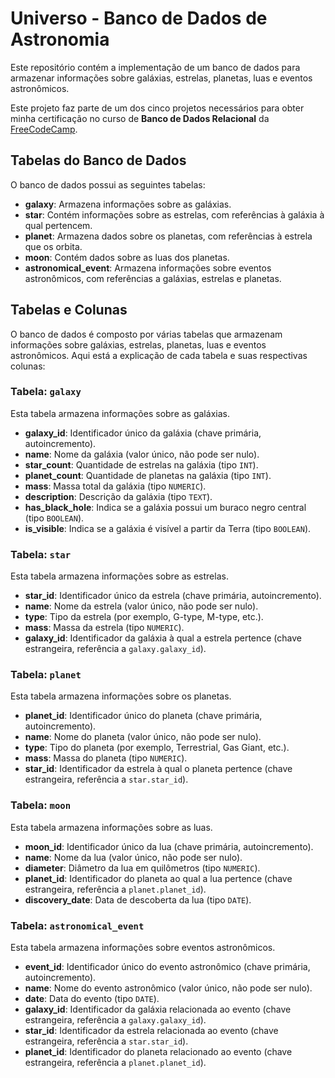 # Universo - Banco de Dados de Astronomia

Este repositório contém a implementação de um banco de dados para armazenar informações sobre galáxias, estrelas, planetas, luas e eventos astronômicos.

Este projeto faz parte de um dos cinco projetos necessários para obter minha certificação no curso de **Banco de Dados Relacional** da [FreeCodeCamp](https://www.freecodecamp.org/learn/relational-database/).


## Tabelas do Banco de Dados

O banco de dados possui as seguintes tabelas:

- **galaxy**: Armazena informações sobre as galáxias.
- **star**: Contém informações sobre as estrelas, com referências à galáxia à qual pertencem.
- **planet**: Armazena dados sobre os planetas, com referências à estrela que os orbita.
- **moon**: Contém dados sobre as luas dos planetas.
- **astronomical_event**: Armazena informações sobre eventos astronômicos, com referências a galáxias, estrelas e planetas.

## Tabelas e Colunas

O banco de dados é composto por várias tabelas que armazenam informações sobre galáxias, estrelas, planetas, luas e eventos astronômicos. Aqui está a explicação de cada tabela e suas respectivas colunas:

### Tabela: `galaxy`
Esta tabela armazena informações sobre as galáxias.

- **galaxy_id**: Identificador único da galáxia (chave primária, autoincremento).
- **name**: Nome da galáxia (valor único, não pode ser nulo).
- **star_count**: Quantidade de estrelas na galáxia (tipo `INT`).
- **planet_count**: Quantidade de planetas na galáxia (tipo `INT`).
- **mass**: Massa total da galáxia (tipo `NUMERIC`).
- **description**: Descrição da galáxia (tipo `TEXT`).
- **has_black_hole**: Indica se a galáxia possui um buraco negro central (tipo `BOOLEAN`).
- **is_visible**: Indica se a galáxia é visível a partir da Terra (tipo `BOOLEAN`).

### Tabela: `star`
Esta tabela armazena informações sobre as estrelas.

- **star_id**: Identificador único da estrela (chave primária, autoincremento).
- **name**: Nome da estrela (valor único, não pode ser nulo).
- **type**: Tipo da estrela (por exemplo, G-type, M-type, etc.).
- **mass**: Massa da estrela (tipo `NUMERIC`).
- **galaxy_id**: Identificador da galáxia à qual a estrela pertence (chave estrangeira, referência a `galaxy.galaxy_id`).

### Tabela: `planet`
Esta tabela armazena informações sobre os planetas.

- **planet_id**: Identificador único do planeta (chave primária, autoincremento).
- **name**: Nome do planeta (valor único, não pode ser nulo).
- **type**: Tipo do planeta (por exemplo, Terrestrial, Gas Giant, etc.).
- **mass**: Massa do planeta (tipo `NUMERIC`).
- **star_id**: Identificador da estrela à qual o planeta pertence (chave estrangeira, referência a `star.star_id`).

### Tabela: `moon`
Esta tabela armazena informações sobre as luas.

- **moon_id**: Identificador único da lua (chave primária, autoincremento).
- **name**: Nome da lua (valor único, não pode ser nulo).
- **diameter**: Diâmetro da lua em quilômetros (tipo `NUMERIC`).
- **planet_id**: Identificador do planeta ao qual a lua pertence (chave estrangeira, referência a `planet.planet_id`).
- **discovery_date**: Data de descoberta da lua (tipo `DATE`).

### Tabela: `astronomical_event`
Esta tabela armazena informações sobre eventos astronômicos.

- **event_id**: Identificador único do evento astronômico (chave primária, autoincremento).
- **name**: Nome do evento astronômico (valor único, não pode ser nulo).
- **date**: Data do evento (tipo `DATE`).
- **galaxy_id**: Identificador da galáxia relacionada ao evento (chave estrangeira, referência a `galaxy.galaxy_id`).
- **star_id**: Identificador da estrela relacionada ao evento (chave estrangeira, referência a `star.star_id`).
- **planet_id**: Identificador do planeta relacionado ao evento (chave estrangeira, referência a `planet.planet_id`).

